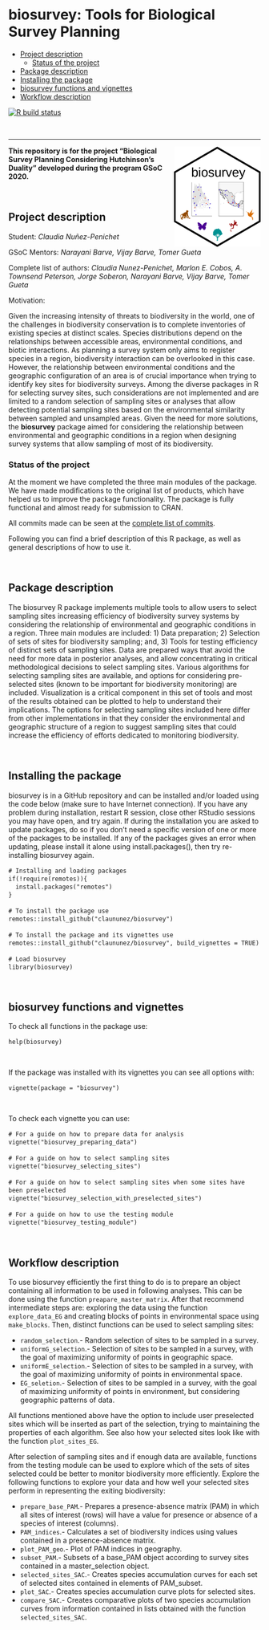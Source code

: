 biosurvey: Tools for Biological Survey Planning
================

-   [Project description](#project-description)
    -   [Status of the project](#status-of-the-project)
-   [Package description](#package-description)
-   [Installing the package](#installing-the-package)
-   [biosurvey functions and
    vignettes](#biosurvey-functions-and-vignettes)
-   [Workflow description](#workflow-description)

<!-- badges: start -->

[![R build
status](https://github.com/claununez/biosurvey/workflows/R-CMD-check/badge.svg)](https://github.com/claununez/biosurvey/actions)
<!-- badges: end -->

<br>
<hr>

<img src='README_files/biosurveyfinal.png' align="right" height="200" /></a>

**This repository is for the project “Biological Survey Planning
Considering Hutchinson’s Duality” developed during the program GSoC
2020.**

<br>

## Project description

Student: *Claudia Nuñez-Penichet*

GSoC Mentors: *Narayani Barve, Vijay Barve, Tomer Gueta*

Complete list of authors: *Claudia Nunez-Penichet, Marlon E. Cobos, A.
Townsend Peterson, Jorge Soberon, Narayani Barve, Vijay Barve, Tomer
Gueta*

Motivation:

Given the increasing intensity of threats to biodiversity in the world,
one of the challenges in biodiversity conservation is to complete
inventories of existing species at distinct scales. Species
distributions depend on the relationships between accessible areas,
environmental conditions, and biotic interactions. As planning a survey
system only aims to register species in a region, biodiversity
interaction can be overlooked in this case. However, the relationship
between environmental conditions and the geographic configuration of an
area is of crucial importance when trying to identify key sites for
biodiversity surveys. Among the diverse packages in R for selecting
survey sites, such considerations are not implemented and are limited to
a random selection of sampling sites or analyses that allow detecting
potential sampling sites based on the environmental similarity between
sampled and unsampled areas. Given the need for more solutions, the
**biosurvey** package aimed for considering the relationship between
environmental and geographic conditions in a region when designing
survey systems that allow sampling of most of its biodiversity.

### Status of the project

At the moment we have completed the three main modules of the package.
We have made modifications to the original list of products, which have
helped us to improve the package functionality. The package is fully
functional and almost ready for submission to CRAN.

All commits made can be seen at the
<a href="https://github.com/claununez/biosurvey/commits/master" target="_blank">complete
list of commits</a>.

Following you can find a brief description of this R package, as well as
general descriptions of how to use it.

<br>

## Package description

The biosurvey R package implements multiple tools to allow users to
select sampling sites increasing efficiency of biodiversity survey
systems by considering the relationship of environmental and geographic
conditions in a region. Three main modules are included: 1) Data
preparation; 2) Selection of sets of sites for biodiversity sampling;
and, 3) Tools for testing efficiency of distinct sets of sampling sites.
Data are prepared ways that avoid the need for more data in posterior
analyses, and allow concentrating in critical methodological decisions
to select sampling sites. Various algorithms for selecting sampling
sites are available, and options for considering pre-selected sites
(known to be important for biodiversity monitoring) are included.
Visualization is a critical component in this set of tools and most of
the results obtained can be plotted to help to understand their
implications. The options for selecting sampling sites included here
differ from other implementations in that they consider the
environmental and geographic structure of a region to suggest sampling
sites that could increase the efficiency of efforts dedicated to
monitoring biodiversity.

<br>

## Installing the package

biosurvey is in a GitHub repository and can be installed and/or loaded
using the code below (make sure to have Internet connection). If you
have any problem during installation, restart R session, close other
RStudio sessions you may have open, and try again. If during the
installation you are asked to update packages, do so if you don’t need a
specific version of one or more of the packages to be installed. If any
of the packages gives an error when updating, please install it alone
using install.packages(), then try re-installing biosurvey again.

    # Installing and loading packages
    if(!require(remotes)){
      install.packages("remotes")
    }

    # To install the package use
    remotes::install_github("claununez/biosurvey")

    # To install the package and its vignettes use   
    remotes::install_github("claununez/biosurvey", build_vignettes = TRUE)

    # Load biosurvey
    library(biosurvey)

<br>

## biosurvey functions and vignettes

To check all functions in the package use:

    help(biosurvey)

<br>

If the package was installed with its vignettes you can see all options
with:

    vignette(package = "biosurvey")

<br>

To check each vignette you can use:

    # For a guide on how to prepare data for analysis
    vignette("biosurvey_preparing_data")

    # For a guide on how to select sampling sites
    vignette("biosurvey_selecting_sites")

    # For a guide on how to select sampling sites when some sites have been preselected
    vignette("biosurvey_selection_with_preselected_sites")

    # For a guide on how to use the testing module
    vignette("biosurvey_testing_module")

<br>

## Workflow description

To use biosurvey efficiently the first thing to do is to prepare an
object containing all information to be used in following analyses. This
can be done using the function `preapare_master_matrix`. After that
recommend intermediate steps are: exploring the data using the function
`explore_data_EG` and creating blocks of points in environmental space
using `make_blocks`. Then, distinct functions can be used to select
sampling sites:

-   `random_selection`.- Random selection of sites to be sampled in a
    survey.
-   `uniformG_selection`.- Selection of sites to be sampled in a survey,
    with the goal of maximizing uniformity of points in geographic
    space.
-   `uniformE_selection`.- Selection of sites to be sampled in a survey,
    with the goal of maximizing uniformity of points in environmental
    space.
-   `EG_seletion`.- Selection of sites to be sampled in a survey, with
    the goal of maximizing uniformity of points in environment, but
    considering geographic patterns of data.

All functions mentioned above have the option to include user
preselected sites which will be inserted as part of the selection,
trying to maintaining the properties of each algorithm. See also how
your selected sites look like with the function `plot_sites_EG`.

After selection of sampling sites and if enough data are available,
functions from the testing module can be used to explore which of the
sets of sites selected could be better to monitor biodiversity more
efficiently. Explore the following functions to explore your data and
how well your selected sites perform in representing the exiting
biodiversity:

-   `prepare_base_PAM`.- Prepares a presence-absence matrix (PAM) in
    which all sites of interest (rows) will have a value for presence or
    absence of a species of interest (columns).
-   `PAM_indices`.- Calculates a set of biodiversity indices using
    values contained in a presence-absence matrix.
-   `plot_PAM_geo`.- Plot of PAM indices in geography.
-   `subset_PAM`.- Subsets of a base\_PAM object according to survey
    sites contained in a master\_selection object.
-   `selected_sites_SAC`.- Creates species accumulation curves for each
    set of selected sites contained in elements of PAM\_subset.
-   `plot_SAC`.- Creates species accumulation curve plots for selected
    sites.
-   `compare_SAC`.- Creates comparative plots of two species
    accumulation curves from information contained in lists obtained
    with the function `selected_sites_SAC`.

